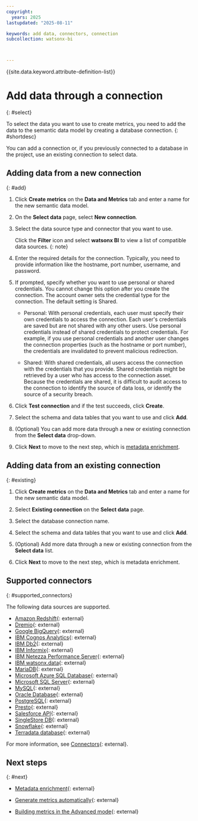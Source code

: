 ```yaml
---
copyright:
  years: 2025
lastupdated: "2025-08-11"

keywords: add data, connectors, connection
subcollection: watsonx-bi



---
```


{{site.data.keyword.attribute-definition-list}}

# Add data through a connection
{: #select}

To select the data you want to use to create metrics, you need to add the data to the semantic data model by creating a database connection. {: #shortdesc}

You can add a connection or, if you previously connected to a database in the project, use an existing connection to select data.  

## Adding data from a new connection 
{: #add}

1. Click **Create metrics** on the **Data and Metrics** tab and enter a name for the new semantic data model.

2. On the **Select data** page, select **New connection**. 

3. Select the data source type and connector that you want to use. 

   Click the **Filter** icon and select **watsonx BI** to view a list of compatible data sources. 
   {: note}

4. Enter the required details for the connection. Typically, you need to provide information like the hostname, port number, username, and password.  

5. If prompted, specify whether you want to use personal or shared credentials. You cannot change this option after you create the connection. The account owner sets the credential type for the connection. The default setting is Shared.

   - Personal: With personal credentials, each user must specify their own credentials to access the connection. Each user's credentials are saved but are not shared with any other users. Use personal credentials instead of shared credentials to protect credentials. For example, if you use personal credentials and another user changes the connection properties (such as the hostname or port number), the credentials are invalidated to prevent malicious redirection.

   - Shared: With shared credentials, all users access the connection with the credentials that you provide. Shared credentials might be retrieved by a user who has access to the connection asset. Because the credentials are shared, it is difficult to audit access to the connection to identify the source of data loss, or identify the source of a security breach.

6. Click **Test connection** and if the test succeeds, click **Create**.

7. Select the schema and data tables that you want to use and click **Add**.

8. (Optional) You can add more data through a new or existing connection from the **Select data** drop-down. 

9. Click **Next** to move to the next step, which is [metadata enrichment](/docs/watsonx-bi?topic=watsonx-bi-enrich).  

## Adding data from an existing connection 
{: #existing}

1. Click **Create metrics** on the **Data and Metrics** tab and enter a name for the new semantic data model. 

2. Select **Existing connection** on the **Select data** page. 

3. Select the database connection name.

4. Select the schema and data tables that you want to use and click **Add**.

5. (Optional) Add more data through a new or existing connection from the **Select data** list. 

6. Click **Next** to move to the next step, which is metadata enrichment.

## Supported connectors
{: #supported_connectors}

The following data sources are supported. 

- [Amazon Redshift](/docs/watsonx-bi?topic=watsonx-bi-amazon_redshift){: external}
- [Dremio](/docs/watsonx-bi?topic=watsonx-bi-dremio){: external}
- [Google BigQuery](/docs/watsonx-bi?topic=watsonx-bi-google_big_query){: external}
- [IBM Cognos Analytics](/docs/watsonx-bi?topic=watsonx-bi-cognos){: external} 
- [IBM Db2](/docs/watsonx-bi?topic=watsonx-bi-db2){: external}
- [IBM Informix](/docs/watsonx-bi?topic=watsonx-bi-informix){: external}
- [IBM Netezza Performance Server](/docs/watsonx-bi?topic=watsonx-bi-netezza){: external} 
- [IBM watsonx.data](/docs/watsonx-bi?topic=watsonx-bi-wxd){: external} 
- [MariaDB](/docs/watsonx-bi?topic=watsonx-bi-mariadb){: external} 
- [Microsoft Azure SQL Database](/docs/watsonx-bi?topic=watsonx-bi-microsoft_azure_sql){: external} 
- [Microsoft SQL Server](/docs/watsonx-bi?topic=watsonx-bi-microsoft_sql){: external} 
- [MySQL](/docs/watsonx-bi?topic=watsonx-bi-mysql){: external}
- [Oracle Database](/docs/watsonx-bi?topic=watsonx-bi-oracle){: external} 
- [PostgreSQL](/docs/watsonx-bi?topic=watsonx-bi-postgresql){: external}
- [Presto](/docs/watsonx-bi?topic=watsonx-bi-presto){: external} 
- [Salesforce API](/docs/watsonx-bi?topic=watsonx-bi-salesforce_api){: external} 
- [SingleStore DB](/docs/watsonx-bi?topic=watsonx-bi-singlesourcedb){: external}
- [Snowflake](/docs/watsonx-bi?topic=watsonx-bi-snowflake){: external} 
- [Terradata database](/docs/watsonx-bi?topic=watsonx-bi-terradata){: external} 

For more information, see [Connectors](https://dataplatform.cloud.ibm.com/docs/content/wsj/manage-data/conn_types.html?context=cpdaas&context=analytics&context=cpdaas&context=cpdaas&context=cpdaas&context=cpdaas&context=cpdaas&context=cpdaas&context=analytics&context=cpdaas&context=analytics&context=analytics&context=analytics&context=analytics&context=analytics&context=analytics&context=cpdaas&context=analytics&context=analytics&context=cpdaas&context=analytics&context=cpdaas&context=cpdaas&context=analytics&context=cpdaas&context=analytics&context=cpdaas&context=cpdaas&context=analytics&context=analytics&context=analytics&context=dph&context=analytics&context=cpdaas&audience=wdp&audience=wdp&audience=wdp&audience=wdp&audience=wdp&audience=wdp&audience=wdp&audience=wdp){: external}.

## Next steps
{: #next}

- [Metadata enrichment](/docs/watsonx-bi?topic=watsonx-bi-enrich){: external} 

- [Generate metrics automatically](/docs/watsonx-bi?topic=watsonx-bi-generate_metrics){: external} 

- [Building metrics in the Advanced mode](/docs/watsonx-bi?topic=watsonx-bi-advanced_mode){: external} 
